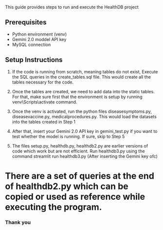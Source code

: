 This guide provides steps to run and execute the HealthDB project

## Prerequisites

- Python environment (venv)
- Gemini 2.0 moddel API key
- MySQL connection

## Setup Instructions

1) If the code is running from scratch, meaning tables do not exist, Execute the SQL queries in the create_tables.sql file. This would create all the tables necessary for the code.

2) Once the tables are created, we need to add data into the static tables. For that, make sure first that the environment is setup by running venv\Scripts\activate command.

3) Once the venv is activated, run the python files diseasesymptoms.py, diseasevaccine.py, medicalprocedures.py. This would load the datasets into the tables created in Step 1

4) After that, insert your Gemini 2.0 API key in gemini_test.py if you want to test whether the model is running. If sure, skip to Step 5

5) The files setup.py, healthdb.py, healthdb2.py are earlier versions of code which work but are not efficient. Run healthdb3.py using the command streamlit run healthdb3.py (After inserting the Gemini key ofc)

# There are a set of queries at the end of healthdb2.py which can be copied or used as reference while executing the program. 

### Thank you ###